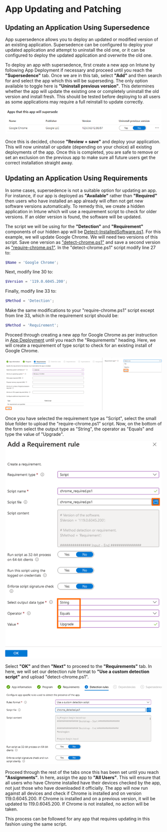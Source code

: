 # App Updating and Patching

## Updating an Application Using Supersedence

App supersedence allows you to deploy an updated or modified version of an existing application. Supersedence can be configured to deploy your updated application and attempt to uninstall the old one, or it can be configured to deploy the updated application and overwrite the old one.

To deploy an app with supersedence, first create a new app on Intune by following App Deployment if necessary and proceed until you reach the **"Supersedence"** tab. Once we are in this tab, select **"Add"** and then search for and select the app which this will be superseding. The only option available to toggle here is **"Uninstall previous version"**. This determines whether the app will update the existing one or completely uninstall the old version and install fresh. This should be tested before deploying to all users as some applications may require a full reinstall to update correctly. 

![Supersedence options](/.assets/Supersede.png)

Once this is decided, choose **"Review + save"** and deploy your application. This will now uninstall or update (depending on your choice) all existing deployments of the app. Once this is completed, you are safe to remove or set an exclusion on the previous app to make sure all future users get the correct installation straight away.

## Updating an Application Using Requirements

In some cases, supersedence is not a suitable option for updating an app. For instance, if our app is deployed as **"Available"** rather than **"Required"** then users who have installed an app already will often not get new software versions automatically. To remedy this, we create a hidden application in Intune which will use a requirement script to check for older versions. If an older version is found, the software will be updated.

The script we will be using for the **"Detection"** and **"Requirement"** components of our hidden app will be [Detect-InstalledSoftware.ps1](https://github.com/System-Admins/PowerShell/blob/main/scripts/microsoft/windows/software/detect-installedsoftware/Detect-InstalledSoftware.ps1). For this example, we will update Google Chrome. We will need two versions of this script. Save one version as ["detect-chrome.ps1"](https://github.com/contrxl/Demonstration-Scripts/blob/main/examples/chrome_detected.ps1) and save a second version as ["require-chrome.ps1"](https://github.com/contrxl/Demonstration-Scripts/blob/main/examples/chrome_required.ps1). In the "detect-chrome.ps1" script modify line 27 to:
```powershell
$Name = 'Google Chrome';
```

Next, modify line 30 to:
```powershell
$Version = '119.0.6045.200';
```

Finally, modify line 33 to:
```powershell
$Method = 'Detection';
```

Make the same modifications to your "require-chrome.ps1" script except from line 33, which in the requirement script should be:
```powershell
$Method = 'Requirement';
```

Proceed through creating a new app for Google Chrome as per instruction in [App Deployment](https://github.com/contrxl/Intune-App-Gallery/blob/main/App%20Management%20Guides/App%20Deployment.md) until you reach the "Requirements" heading. Here, we will create a requirement of type script to check for an existing install of Google Chrome.

![Select "Add" and then select type "Script" to upload the requirement script](/.assets/RequirementScript.png)

Once you have selected the requirement type as "Script", select the small blue folder to upload the "require-chrome.ps1" script. Now, on the bottom of the form select the output type as "String", the operator as "Equals" and type the value of "Upgrade".

![Requirement script blade completed](/.assets/RequirementRule.png)

Select **"OK"** and then **"Next"** to proceed to the **"Requirements"** tab. In here, we will set our detection rule format to **"Use a custom detection script"** and upload "detect-chrome.ps1".

![Custom detection script](/.assets/DetectionRuleUpdate.png)

Proceed through the rest of the tabs once this has been set until you reach **"Assignments"**. In here, assign the app to **"All Users"**. This will ensure that all users who have Chrome installed have their devices checked by the app, not just those who have downloaded it officially. The app will now run against all devices and check if Chrome is installed and on version 119.0.6045.200. If Chrome is installed and on a previous version, it will be updated to 119.0.6045.200. If Chrome is not installed, no action will be taken.

This process can be followed for any app that requires updating in this fashion using the same script.